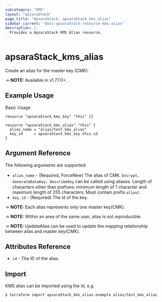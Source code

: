 ```yaml
---
subcategory: "KMS"
layout: "apsaraStack"
page_title: "ApsaraStack: apsaraStack_kms_alias"
sidebar_current: "docs-apsaraStack-resource-kms-alias"
description: |-
  Provides a ApsaraStack KMS Alias resource.
---
```


# apsaraStack\_kms\_alias

Create an alias for the master key (CMK).

-> **NOTE:** Available in v1.77.0+.

## Example Usage

Basic Usage

```
resource "apsaraStack_kms_key" "this" {}

resource "apsaraStack_kms_alias" "this" {
  alias_name = "alias/test_kms_alias"
  key_id     = apsaraStack_kms_key.this.id
}
```

## Argument Reference

The following arguments are supported:

* `alias_name` - (Required, ForceNew) The alias of CMK. `Encrypt`、`GenerateDataKey`、`DescribeKey` can be called using aliases. Length of characters other than prefixes: minimum length of 1 character and maximum length of 255 characters. Must contain prefix `alias/`.
* `key_id` - (Required) The id of the key.

-> **NOTE:** Each alias represents only one master key(CMK).

-> **NOTE:** Within an area of the same user, alias is not reproducible.

-> **NOTE:** UpdateAlias can be used to update the mapping relationship between alias and master key(CMK).


## Attributes Reference

* `id` - The ID of the alias.

## Import

KMS alias can be imported using the id, e.g.

```
$ terraform import apsaraStack_kms_alias.example alias/test_kms_alias
```